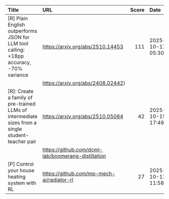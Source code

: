 | Title                                                                                             | URL                                                |   Score | Date                |
|:--------------------------------------------------------------------------------------------------|:---------------------------------------------------|--------:|:--------------------|
| [R] Plain English outperforms JSON for LLM tool calling: +18pp accuracy, -70% variance            | https://arxiv.org/abs/2510.14453                   |     111 | 2025-10-17 05:30:35 |
|                                                                                                   | https://arxiv.org/abs/2408.02442)                  |         |                     |
| [R]: Create a family of pre-trained LLMs of intermediate sizes from a single student-teacher pair | https://arxiv.org/abs/2510.05064                   |      42 | 2025-10-15 17:49:30 |
|                                                                                                   | https://github.com/dcml-lab/boomerang-distillation |         |                     |
| [P] Control your house heating system with RL                                                     | https://github.com/mp-mech-ai/radiator-rl          |      27 | 2025-10-17 11:58:13 |